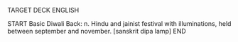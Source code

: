 TARGET DECK
ENGLISH

START
Basic
Diwali
Back: n. Hindu and jainist festival with illuminations, held between september and november. [sanskrit dipa lamp]
END
